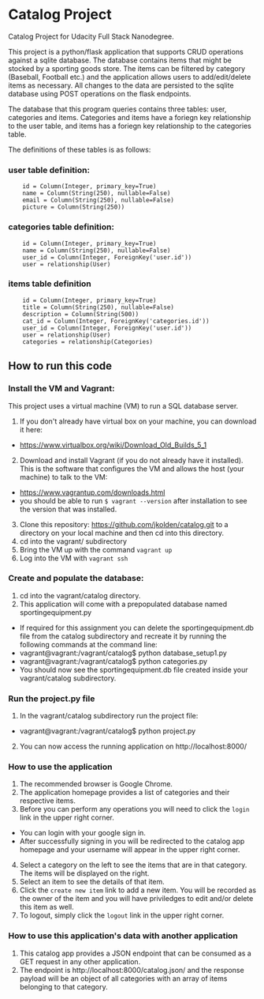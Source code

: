# Catalog Project
Catalog Project for Udacity Full Stack Nanodegree.

This project is a python/flask application that supports CRUD operations against a sqlite database. The database contains items that might be stocked by a sporting goods store. The items can be filtered by category (Baseball, Football etc.) and the application allows users to add/edit/delete items as necessary. All changes to the data are persisted to the sqlite database using POST operations on the flask endpoints.

The database that this program queries contains three tables: user, categories and items. Categories and items have a foriegn key relationship to the user table, and items has a foriegn key relationship to the categories table.

The definitions of these tables is as follows:

### user table definition:
```
    id = Column(Integer, primary_key=True)
    name = Column(String(250), nullable=False)
    email = Column(String(250), nullable=False)
    picture = Column(String(250))
```

### categories table definition:
```
    id = Column(Integer, primary_key=True)
    name = Column(String(250), nullable=False)
    user_id = Column(Integer, ForeignKey('user.id'))
    user = relationship(User)
```

### items table definition
```
    id = Column(Integer, primary_key=True)
    title = Column(String(250), nullable=False)
    description = Column(String(500))
    cat_id = Column(Integer, ForeignKey('categories.id'))
    user_id = Column(Integer, ForeignKey('user.id'))
    user = relationship(User)
    categories = relationship(Categories)
```

## How to run this code

### Install the VM and Vagrant:
This project uses a virtual machine (VM) to run a SQL database server.
1. If you don't already have virtual box on your machine, you can download it here:
- https://www.virtualbox.org/wiki/Download_Old_Builds_5_1
2. Download and install Vagrant (if you do not already have it installed). This is the software that configures the VM and allows the host (your machine) to talk to the VM:
- https://www.vagrantup.com/downloads.html
- you should be able to run ```$ vagrant --version``` after installation to see the version that was installed.
3. Clone this repository: https://github.com/jkolden/catalog.git to a directory on your local machine and then cd into this directory.
4. cd into the vagrant/ subdirectory
5. Bring the VM up with the command ```vagrant up```
6. Log into the VM with ```vagrant ssh```

### Create and populate the database:
1. cd into the vagrant/catalog directory.
2. This application will come with a prepopulated database named sportingequipment.py
- If required for this assignment you can delete the sportingequipment.db file from the catalog subdirectory and recreate it by running the following commands at the command line:
- vagrant@vagrant:/vagrant/catalog$ python database_setup1.py
- vagrant@vagrant:/vagrant/catalog$ python categories.py 
- You should now see the sportingequipment.db file created inside your vagrant/catalog subdirectory.

### Run the project.py file
1. In the vagrant/catalog subdirectory run the project file:
- vagrant@vagrant:/vagrant/catalog$ python project.py
2. You can now access the running application on http://localhost:8000/

### How to use the application
1. The recommended browser is Google Chrome.
2. The application homepage provides a list of categories and their respective items.
3. Before you can perform any operations you will need to click the ```login``` link in the upper right corner.
- You can login with your google sign in.
- After successfully signing in you will be redirected to the catalog app homepage and your username will appear in the upper right corner.
4. Select a category on the left to see the items that are in that category. The items will be displayed on the right.
5. Select an item to see the details of that item.
6. Click the ```create new item``` link to add a new item. You will be recorded as the owner of the item and you will have priviledges to edit and/or delete this item as well.
7. To logout, simply click the ```logout``` link in the upper right corner.

### How to use this application's data with another application
1. This catalog app provides a JSON endpoint that can be consumed as a GET request in any other application.
2. The endpoint is http://localhost:8000/catalog.json/ and the response payload will be an object of all categories with an array of items belonging to that category.
